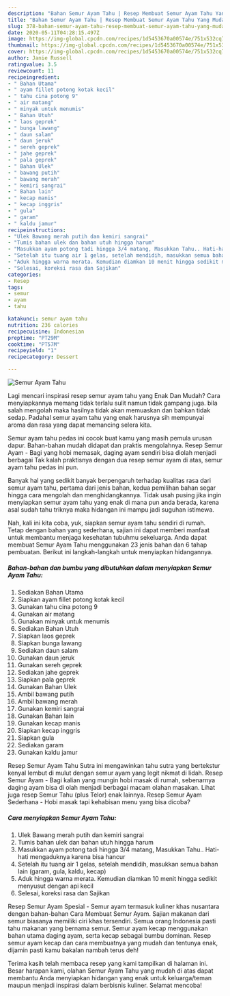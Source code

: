 ```yaml
---
description: "Bahan Semur Ayam Tahu | Resep Membuat Semur Ayam Tahu Yang Mudah Dan Praktis"
title: "Bahan Semur Ayam Tahu | Resep Membuat Semur Ayam Tahu Yang Mudah Dan Praktis"
slug: 378-bahan-semur-ayam-tahu-resep-membuat-semur-ayam-tahu-yang-mudah-dan-praktis
date: 2020-05-11T04:28:15.497Z
image: https://img-global.cpcdn.com/recipes/1d5453670a00574e/751x532cq70/semur-ayam-tahu-foto-resep-utama.jpg
thumbnail: https://img-global.cpcdn.com/recipes/1d5453670a00574e/751x532cq70/semur-ayam-tahu-foto-resep-utama.jpg
cover: https://img-global.cpcdn.com/recipes/1d5453670a00574e/751x532cq70/semur-ayam-tahu-foto-resep-utama.jpg
author: Janie Russell
ratingvalue: 3.5
reviewcount: 11
recipeingredient:
- " Bahan Utama"
- " ayam fillet potong kotak kecil"
- " tahu cina potong 9"
- " air matang"
- " minyak untuk menumis"
- " Bahan Utuh"
- " laos geprek"
- " bunga lawang"
- " daun salam"
- " daun jeruk"
- " sereh geprek"
- " jahe geprek"
- " pala geprek"
- " Bahan Ulek"
- " bawang putih"
- " bawang merah"
- " kemiri sangrai"
- " Bahan lain"
- " kecap manis"
- " kecap inggris"
- " gula"
- " garam"
- " kaldu jamur"
recipeinstructions:
- "Ulek Bawang merah putih dan kemiri sangrai"
- "Tumis bahan ulek dan bahan utuh hingga harum"
- "Masukkan ayam potong tadi hingga 3/4 matang, Masukkan Tahu.. Hati-hati mengaduknya karena bisa hancur"
- "Setelah itu tuang air 1 gelas, setelah mendidih, masukkan semua bahan lain (garam, gula, kaldu, kecap)"
- "Aduk hingga warna merata. Kemudian diamkan 10 menit hingga sedikit menyusut dengan api kecil"
- "Selesai, koreksi rasa dan Sajikan"
categories:
- Resep
tags:
- semur
- ayam
- tahu

katakunci: semur ayam tahu 
nutrition: 236 calories
recipecuisine: Indonesian
preptime: "PT29M"
cooktime: "PT57M"
recipeyield: "1"
recipecategory: Dessert

---
```



![Semur Ayam Tahu](https://img-global.cpcdn.com/recipes/1d5453670a00574e/751x532cq70/semur-ayam-tahu-foto-resep-utama.jpg)

Lagi mencari inspirasi resep semur ayam tahu yang Enak Dan Mudah? Cara menyiapkannya memang tidak terlalu sulit namun tidak gampang juga. bila salah mengolah maka hasilnya tidak akan memuaskan dan bahkan tidak sedap. Padahal semur ayam tahu yang enak harusnya sih mempunyai aroma dan rasa yang dapat memancing selera kita.

Semur ayam tahu pedas ini cocok buat kamu yang masih pemula urusan dapur. Bahan-bahan mudah didapat dan praktis mengolahnya. Resep Semur Ayam - Bagi yang hobi memasak, daging ayam sendiri bisa diolah menjadi berbagai Tak kalah praktisnya dengan dua resep semur ayam di atas, semur ayam tahu pedas ini pun.

Banyak hal yang sedikit banyak berpengaruh terhadap kualitas rasa dari semur ayam tahu, pertama dari jenis bahan, kedua pemilihan bahan segar hingga cara mengolah dan menghidangkannya. Tidak usah pusing jika ingin menyiapkan semur ayam tahu yang enak di mana pun anda berada, karena asal sudah tahu triknya maka hidangan ini mampu jadi suguhan istimewa.


Nah, kali ini kita coba, yuk, siapkan semur ayam tahu sendiri di rumah. Tetap dengan bahan yang sederhana, sajian ini dapat memberi manfaat untuk membantu menjaga kesehatan tubuhmu sekeluarga. Anda dapat membuat Semur Ayam Tahu menggunakan 23 jenis bahan dan 6 tahap pembuatan. Berikut ini langkah-langkah untuk menyiapkan hidangannya.

<!--inarticleads1-->

##### Bahan-bahan dan bumbu yang dibutuhkan dalam menyiapkan Semur Ayam Tahu:

1. Sediakan  Bahan Utama
1. Siapkan  ayam fillet potong kotak kecil
1. Gunakan  tahu cina potong 9
1. Gunakan  air matang
1. Gunakan  minyak untuk menumis
1. Sediakan  Bahan Utuh
1. Siapkan  laos geprek
1. Siapkan  bunga lawang
1. Sediakan  daun salam
1. Gunakan  daun jeruk
1. Gunakan  sereh geprek
1. Sediakan  jahe geprek
1. Siapkan  pala geprek
1. Gunakan  Bahan Ulek
1. Ambil  bawang putih
1. Ambil  bawang merah
1. Gunakan  kemiri sangrai
1. Gunakan  Bahan lain
1. Gunakan  kecap manis
1. Siapkan  kecap inggris
1. Siapkan  gula
1. Sediakan  garam
1. Gunakan  kaldu jamur


Resep Semur Ayam Tahu Sutra ini mengawinkan tahu sutra yang bertekstur kenyal lembut di mulut dengan semur ayam yang legit nikmat di lidah. Resep Semur Ayam - Bagi kalian yang mungin hobi masak di rumah, sebenarnya daging ayam bisa di olah menjadi berbagai macam olahan masakan. Lihat juga resep Semur Tahu (plus Telor) enak lainnya. Resep Semur Ayam Sederhana - Hobi masak tapi kehabisan menu yang bisa dicoba? 

<!--inarticleads2-->

##### Cara menyiapkan Semur Ayam Tahu:

1. Ulek Bawang merah putih dan kemiri sangrai
1. Tumis bahan ulek dan bahan utuh hingga harum
1. Masukkan ayam potong tadi hingga 3/4 matang, Masukkan Tahu.. Hati-hati mengaduknya karena bisa hancur
1. Setelah itu tuang air 1 gelas, setelah mendidih, masukkan semua bahan lain (garam, gula, kaldu, kecap)
1. Aduk hingga warna merata. Kemudian diamkan 10 menit hingga sedikit menyusut dengan api kecil
1. Selesai, koreksi rasa dan Sajikan


Resep Semur Ayam Spesial - Semur ayam termasuk kuliner khas nusantara dengan bahan-bahan Cara Membuat Semur Ayam. Sajian makanan dari semur biasanya memiliki ciri khas tersendiri. Semua orang Indonesia pasti tahu makanan yang bernama semur. Semur ayam kecap menggunakan bahan utama daging ayam, serta kecap sebagai bumbu dominan. Resep semur ayam kecap dan cara membuatnya yang mudah dan tentunya enak, dijamin pasti kamu bakalan nambah terus deh! 

Terima kasih telah membaca resep yang kami tampilkan di halaman ini. Besar harapan kami, olahan Semur Ayam Tahu yang mudah di atas dapat membantu Anda menyiapkan hidangan yang enak untuk keluarga/teman maupun menjadi inspirasi dalam berbisnis kuliner. Selamat mencoba!
